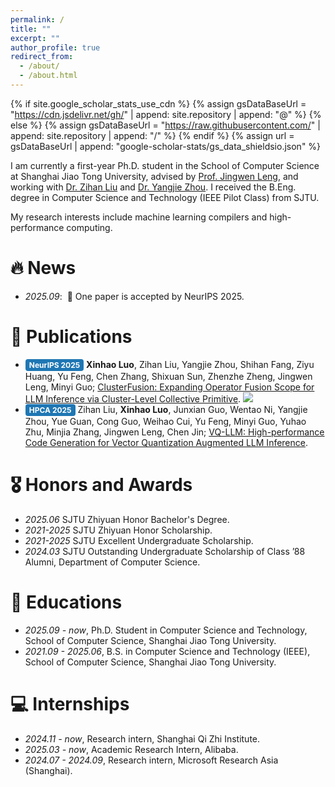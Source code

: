 ```yaml
---
permalink: /
title: ""
excerpt: ""
author_profile: true
redirect_from: 
  - /about/
  - /about.html
---
```


<style>
  .conference-badge {
      background: #1f77b4;      /* 蓝色背景 */
      color: white;             /* 白色文字 */
      font-size: 12px;          /* 字体大小 */
      padding: 2px 6px;         /* 内边距，上下2px，左右6px */
      border-radius: 4px;       /* 圆角 */
      font-weight: bold;        /* 加粗 */
      display: inline-block;    /* 行内块，方便排版 */
  }
</style>


<span class='anchor' id='about-me'></span>

{% if site.google_scholar_stats_use_cdn %}
{% assign gsDataBaseUrl = "https://cdn.jsdelivr.net/gh/" | append: site.repository | append: "@" %}
{% else %}
{% assign gsDataBaseUrl = "https://raw.githubusercontent.com/" | append: site.repository | append: "/" %}
{% endif %}
{% assign url = gsDataBaseUrl | append: "google-scholar-stats/gs_data_shieldsio.json" %}

I am currently a first-year Ph.D. student in the School of Computer Science at Shanghai Jiao Tong University, advised by [Prof. Jingwen Leng](https://www.cs.sjtu.edu.cn/~leng-jw/), and working with [Dr. Zihan Liu](https://subjectnoi.github.io/about/) and [Dr. Yangjie Zhou](https://iquitap.github.io/). I received the B.Eng. degree in Computer Science and Technology (IEEE Pilot Class) from SJTU.

My research interests include machine learning compilers and high-performance computing. 

<!-- I have published more than 100 papers at the top international AI conferences with total <a href='https://scholar.google.com/citations?user=DhtAFkwAAAAJ'>google scholar citations <strong><span id='total_cit'>260000+</span></strong></a> (You can also use google scholar badge <a href='https://scholar.google.com/citations?user=DhtAFkwAAAAJ'><img src="https://img.shields.io/endpoint?url={{ url | url_encode }}&logo=Google%20Scholar&labelColor=f6f6f6&color=9cf&style=flat&label=citations"></a>). -->


# 🔥 News
- *2025.09*: &nbsp;🎉 One paper is accepted by NeurIPS 2025.

# 📝 Publications 

- <span class="conference-badge">NeurIPS 2025</span> **Xinhao Luo**, Zihan Liu, Yangjie Zhou, Shihan Fang, Ziyu Huang, Yu Feng, Chen Zhang, Shixuan Sun, Zhenzhe Zheng, Jingwen Leng, Minyi Guo; [ClusterFusion: Expanding Operator Fusion Scope for LLM Inference via Cluster-Level Collective Primitive](https://arxiv.org/pdf/2508.18850).
[![](https://img.shields.io/github/stars/xinhao-luo/ClusterFusion?style=social&label=Code+Stars)](https://github.com/xinhao-luo/ClusterFusion)
- <span class="conference-badge">HPCA 2025</span> Zihan Liu, **Xinhao Luo**, Junxian Guo, Wentao Ni, Yangjie Zhou, Yue Guan, Cong Guo, Weihao Cui, Yu Feng, Minyi Guo, Yuhao Zhu, Minjia Zhang, Jingwen Leng, Chen Jin; [VQ-LLM: High-performance Code Generation for Vector Quantization Augmented LLM Inference](https://ieeexplore.ieee.org/stamp/stamp.jsp?tp=&arnumber=10946800).

# 🎖 Honors and Awards
- *2025.06* SJTU Zhiyuan Honor Bachelor's Degree.
- *2021-2025* SJTU Zhiyuan Honor Scholarship.
- *2021-2025* SJTU Excellent Undergraduate Scholarship.
- *2024.03* SJTU Outstanding Undergraduate Scholarship of Class ’88 Alumni, Department of Computer Science.

# 📖 Educations
- *2025.09 - now*, Ph.D. Student in Computer Science and Technology, School of Computer Science, Shanghai Jiao Tong University.
- *2021.09 - 2025.06*, B.S. in Computer Science and Technology (IEEE), School of Computer Science, Shanghai Jiao Tong University.

# 💻 Internships
- *2024.11 - now*, Research intern, Shanghai Qi Zhi Institute.
- *2025.03 - now*, Academic Research Intern, Alibaba.
- *2024.07 - 2024.09*, Research intern, Microsoft Research Asia (Shanghai).